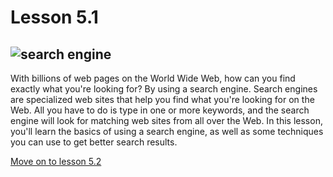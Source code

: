 # Lesson 5.1

## ![search engine](https://lh6.googleusercontent.com/TGuGDA0vDZGg-iRQNqHwb5InY9BVbRbNbybC8cFI34SRM5B4gdC9FowB_A5f2aORTTy0L4Pej4W8K9oA1E_pPwUoX_BDoBckUS3Tg1tjMsGx3I6zCniJqZbUUejGW41SFK-YdsM)

With billions of web pages on the World Wide Web, how can you find
exactly what you're looking for? By using a search engine. Search
engines are specialized web sites that help you find what you're
looking for on the Web. All you have to do is type in one or more
keywords, and the search engine will look for matching web sites from
all over the Web. In this lesson, you'll learn the basics of using a
search engine, as well as some techniques you can use to get better
search results.

[Move on to lesson 5.2](https://moodle.alassist.us/mod/url/view.php?id=2643)